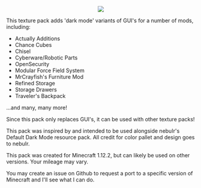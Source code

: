 <p align="center">
<img align="center" src="https://trevoedwards.com/wp-content/uploads/2023/07/banner.png" />
<br>

This texture pack adds 'dark mode' variants of GUI's for a number of mods, including:

* Actually Additions
* Chance Cubes
* Chisel
* Cyberware/Robotic Parts
* OpenSecurity
* Modular Force Field System
* MrCrayfish's Furniture Mod
* Refined Storage
* Storage Drawers
* Traveler's Backpack

...and many, many more!

Since this pack only replaces GUI's, it can be used with other texture packs!

This pack was inspired by and intended to be used alongside nebuIr's Default Dark Mode resource pack. All credit for color pallet and design goes to nebuIr. 

This pack was created for Minecraft 1.12.2, but can likely be used on other versions. Your mileage may vary. 

You may create an issue on Github to request a port to a specific version of Minecraft and I'll see what I can do. 
<br>
